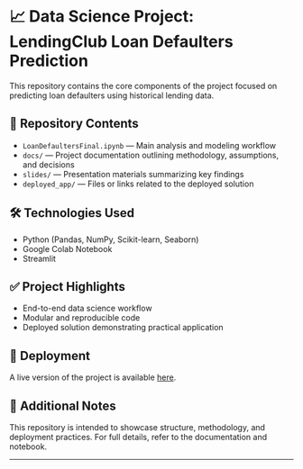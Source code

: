 # 📈 Data Science Project: LendingClub Loan Defaulters Prediction

This repository contains the core components of the project focused on predicting loan defaulters using historical lending data.

## 📂 Repository Contents

- `LoanDefaultersFinal.ipynb` — Main analysis and modeling workflow
- `docs/` — Project documentation outlining methodology, assumptions, and decisions
- `slides/` — Presentation materials summarizing key findings
- `deployed_app/` — Files or links related to the deployed solution

## 🛠️ Technologies Used

- Python (Pandas, NumPy, Scikit-learn, Seaborn)
- Google Colab Notebook
- Streamlit
  

## ✅ Project Highlights

- End-to-end data science workflow
- Modular and reproducible code
- Deployed solution demonstrating practical application

## 🔗 Deployment

A live version of the project is available [here](#https://capstone-project-devwgdzryidblpa5te82j5.streamlit.app/). 

## 📌 Additional Notes

This repository is intended to showcase structure, methodology, and deployment practices. For full details, refer to the documentation and notebook.

---

